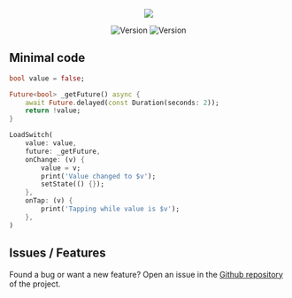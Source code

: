 <p align="center">
<img src='https://i.imgur.com/i3rb7YT.gif'>
</p>
<p align="center">
 <img src="https://img.shields.io/pub/v/load_switch?color=637d0d&style=for-the-badge" alt="Version" /> <img src="https://img.shields.io/github/languages/code-size/esentis/load_switch?color=637d0d&style=for-the-badge&label=size" alt="Version" />
</br>
</p>

## Minimal code

```dart
bool value = false;

Future<bool> _getFuture() async {
    await Future.delayed(const Duration(seconds: 2));
    return !value;
}

LoadSwitch(
    value: value,
    future: _getFuture,
    onChange: (v) {
        value = v;
        print('Value changed to $v');
        setState(() {});
    },
    onTap: (v) {
        print('Tapping while value is $v');
    },
)
```

## Issues / Features

Found a bug or want a new feature? Open an issue in the [Github repository](https://github.com/esentis/load_switch/issues/new/choose) of the project.
